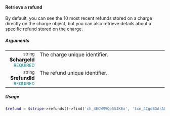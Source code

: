 #### Retrieve a refund

By default, you can see the 10 most recent refunds stored on a charge directly on the charge object, but you can also retrieve details about a specific refund stored on the charge.

##### Arguments

<table>
    <tbody>
        <tr valign="top">
            <td width="20%" style="text-align: right">
                <small>string</small> <strong>$chargeId</strong><br />
                <small style="color: teal;">REQUIRED</small>
            </td>
            <td width="80%">
                The charge unique identifier.
            </td>
        </tr>
        <tr valign="top">
            <td width="20%" style="text-align: right">
                <small>string</small> <strong>$refundId</strong><br />
                <small style="color: teal;">REQUIRED</small>
            </td>
            <td width="80%">
                The refund unique identifier.
            </td>
        </tr>
    </tbody>
</table>

##### Usage

```php
$refund = $stripe->refunds()->find('ch_4ECWMVQp5SJKEx', 'txn_4IgdBGArAOeiQw');
```
